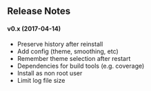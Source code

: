 Release Notes
-------------

#### v0.x (2017-04-14)
- Preserve history after reinstall
- Add config (theme, smoothing, etc)
- Remember theme selection after restart
- Dependencies for build tools (e.g. coverage)
- Install as non root user
- Limit log file size
